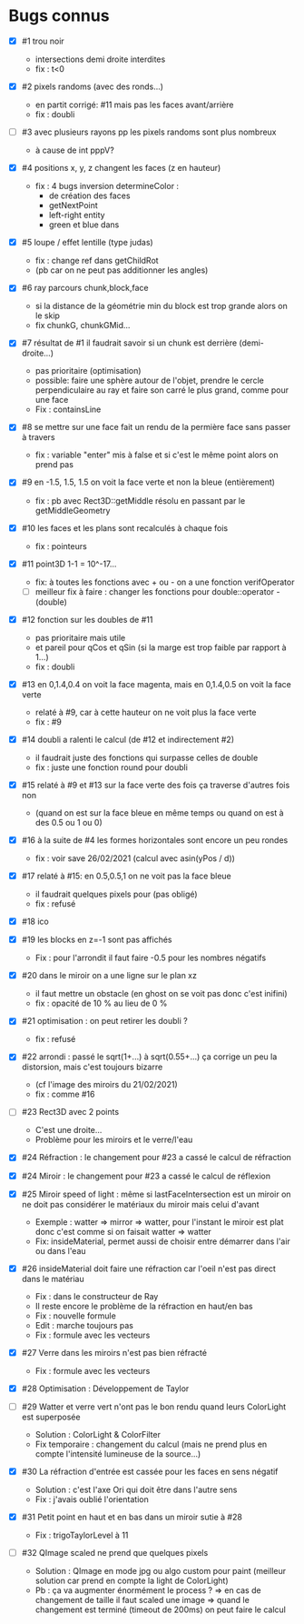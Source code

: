# Bugs connus

- [x] #1 trou noir
  - intersections demi droite interdites
  - fix : t<0

- [x] #2 pixels randoms (avec des ronds...)
  - en partit corrigé: #11 mais pas les faces avant/arrière
  - fix : doubli

- [ ] #3 avec plusieurs rayons pp les pixels randoms sont plus nombreux
  - à cause de int pppV?

- [x] #4 positions x, y, z changent les faces (z en hauteur)
  - fix : 4 bugs inversion determineColor :
    - de création des faces
    - getNextPoint
    - left-right entity
    - green et blue dans

- [x] #5 loupe / effet lentille (type judas)
  - fix : change ref dans getChildRot
  - (pb car on ne peut pas additionner les angles)

- [x] #6 ray parcours chunk,block,face
  - si la distance de la géométrie min du block est trop grande alors on le skip
  - fix chunkG, chunkGMid...

- [x] #7 résultat de #1 il faudrait savoir si un chunk est derrière (demi-droite...)
  - pas prioritaire (optimisation)
  - possible: faire une sphère autour de l'objet, prendre le cercle perpendiculaire au ray et faire son carré le plus grand, comme pour une face
  - Fix : containsLine

- [x] #8 se mettre sur une face fait un rendu de la permière face sans passer à travers
  - fix : variable "enter" mis à false et si c'est le même point alors on prend pas

- [x] #9 en -1.5, 1.5, 1.5 on voit la face verte et non la bleue (entièrement)
  - fix : pb avec Rect3D::getMiddle résolu en passant par le getMiddleGeometry

- [x] #10 les faces et les plans sont recalculés à chaque fois
  - fix : pointeurs

- [x] #11 point3D 1-1 = 10^-17...
  - fix: à toutes les fonctions avec + ou - on a une fonction verifOperator
  - [ ] meilleur fix à faire : changer les fonctions pour double::operator -(double)

- [x] #12 fonction sur les doubles de #11
  - pas prioritaire mais utile
  - et pareil pour qCos et qSin (si la marge est trop faible par rapport à 1...)
  - fix : doubli

- [x] #13 en 0,1.4,0.4 on voit la face magenta, mais en 0,1.4,0.5 on voit la face verte
  - relaté à #9, car à cette hauteur on ne voit plus la face verte
  - fix : #9

- [x] #14 doubli a ralenti le calcul (de #12 et indirectement #2)
  - il faudrait juste des fonctions qui surpasse celles de double
  - fix : juste une fonction round pour doubli

- [x] #15 relaté à #9 et #13 sur la face verte des fois ça traverse d'autres fois non
  - (quand on est sur la face bleue en même temps ou quand on est à des 0.5 ou 1 ou 0)

- [x] #16 à la suite de #4 les formes horizontales sont encore un peu rondes
  - fix : voir save 26/02/2021 (calcul avec asin(yPos / d))

- [x] #17 relaté à #15: en 0.5,0.5,1 on ne voit pas la face bleue
  - il faudrait quelques pixels pour (pas obligé)
  - fix : refusé

- [x] #18 ico

- [x] #19 les blocks en z=-1 sont pas affichés
  - Fix : pour l'arrondit il faut faire -0.5 pour les nombres négatifs

- [x] #20 dans le miroir on a une ligne sur le plan xz
  - il faut mettre un obstacle (en ghost on se voit pas donc c'est inifini)
  - fix : opacité de 10 % au lieu de 0 %

- [x] #21 optimisation : on peut retirer les doubli ?
  - fix : refusé

- [x] #22 arrondi : passé le sqrt(1+...) à sqrt(0.55+...) ça corrige un peu la distorsion, mais c'est toujours bizarre
  - (cf l'image des miroirs du 21/02/2021)
  - fix : comme #16

- [ ] #23 Rect3D avec 2 points
  - C'est une droite...
  - Problème pour les miroirs et le verre/l'eau

- [x] #24 Réfraction : le changement pour #23 a cassé le calcul de réfraction

- [x] #24 Miroir : le changement pour #23 a cassé le calcul de réflexion

- [x] #25 Miroir speed of light : même si lastFaceIntersection est un miroir on ne doit pas considérer le matériaux du miroir mais celui d'avant
  - Exemple : watter => mirror => watter, pour l'instant le miroir est plat donc c'est comme si on faisait watter => watter
  - Fix: insideMaterial, permet aussi de choisir entre démarrer dans l'air ou dans l'eau

- [x] #26 insideMaterial doit faire une réfraction car l'oeil n'est pas direct dans le matériau
  - Fix : dans le constructeur de Ray
  - Il reste encore le problème de la réfraction en haut/en bas
  - Fix : nouvelle formule
  - Edit : marche toujours pas
  - Fix : formule avec les vecteurs

- [x] #27 Verre dans les miroirs n'est pas bien réfracté
  - Fix : formule avec les vecteurs

- [x] #28 Optimisation : Développement de Taylor

- [ ] #29 Watter et verre vert n'ont pas le bon rendu quand leurs ColorLight est superposée
  - Solution : ColorLight & ColorFilter
  - Fix temporaire : changement du calcul (mais ne prend plus en compte l'intensité lumineuse de la source...)

- [x] #30 La réfraction d'entrée est cassée pour les faces en sens négatif
  - Solution : c'est l'axe Ori qui doit être dans l'autre sens
  - Fix : j'avais oublié l'orientation

- [x] #31 Petit point en haut et en bas dans un miroir sutie à #28
  - Fix : trigoTaylorLevel à 11

- [ ] #32 QImage scaled ne prend que quelques pixels
  - Solution : QImage en mode jpg ou algo custom pour paint (meilleur solution car prend en compte la light de ColorLight)
  - Pb : ça va augmenter énormément le process ?
   => en cas de changement de taille il faut scaled une image
   => quand le changement est terminé (timeout de 200ms) on peut faire le calcul
